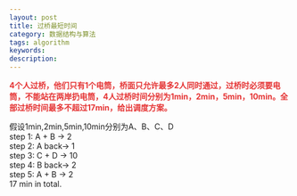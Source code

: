 ```yaml
---
layout: post
title: 过桥最短时间
category: 数据结构与算法
tags: algorithm
keywords: 
description: 
---
```


 

**<span
style="color:#e53333;">4个人过桥，他们只有1个电筒，桥面只允许最多2人同时通过，过桥时必须要电筒，不能站在两岸扔电筒，4人过桥时间分别为1min，2min，5min，10min。全部过桥时间最多不超过17min，给出调度方案。 </span>**

假设1min,2min,5min,10min分别为A、B、C、D\
 step 1: A + B -\> 2\
 step 2: A back-\> 1\
 step 3: C + D -\> 10\
 step 4: B back-\> 2\
 step 5: A + B -\> 2\
 17 min in total.







